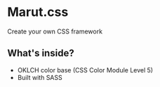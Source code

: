 # Marut.css

Create your own CSS framework

## What's inside?

- OKLCH color base (CSS Color Module Level 5)
- Built with SASS

